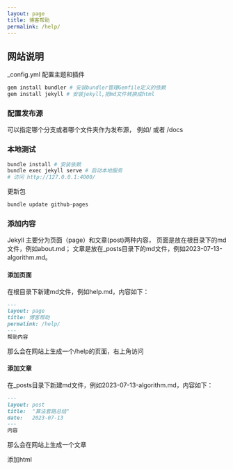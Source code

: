 ```yaml
---
layout: page
title: 博客帮助
permalink: /help/
---
```



## 网站说明

_config.yml 配置主题和插件

```bash
gem install bundler # 安装bundler管理Gemfile定义的依赖
gem install jekyll # 安装jekyll,把md文件转换成html
```

### 配置发布源
可以指定哪个分支或者哪个文件夹作为发布源，
例如/  或者 /docs

### 本地测试

```bash
bundle install # 安装依赖
bundle exec jekyll serve # 启动本地服务
# 访问 http://127.0.0.1:4000/
```

更新包
```bash
bundle update github-pages
```

### 添加内容
Jekyll 主要分为页面（page）和文章(post)两种内容，
页面是放在根目录下的md文件，例如about.md；
文章是放在_posts目录下的md文件，例如2023-07-13-algorithm.md。

#### 添加页面
在根目录下新建md文件，例如help.md，内容如下：
```markdown
---
layout: page
title: 博客帮助
permalink: /help/
---
帮助内容
```
那么会在网站上生成一个/help的页面，右上角访问

#### 添加文章
在_posts目录下新建md文件，例如2023-07-13-algorithm.md，内容如下：
```markdown
---
layout: post
title:  "算法套路总结"
date:   2023-07-13
---
内容
```
那么会在网站上生成一个文章

添加html